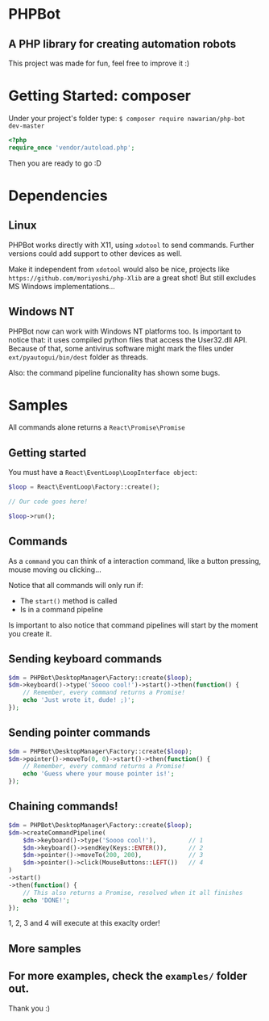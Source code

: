 # PHPBot
A PHP library for creating automation robots
--------------

This project was made for fun, feel free
to improve it :)

# Getting Started: composer
Under your project's folder type:
`$ composer require nawarian/php-bot dev-master`

```php
<?php
require_once 'vendor/autoload.php';
```

Then you are ready to go :D

# Dependencies

## Linux
PHPBot works directly with X11, using `xdotool` to
send commands. Further versions could add support to
other devices as well.

Make it independent from `xdotool` would also be nice,
projects like `https://github.com/moriyoshi/php-Xlib` are
a great shot! But still excludes MS Windows implementations...

## Windows NT
PHPBot now can work with Windows NT platforms too.
Is important to notice that: it uses compiled python files that
access the User32.dll API. Because of that, some antivirus software
might mark the files under `ext/pyautogui/bin/dest` folder as threads.

Also: the command pipeline funcionality has shown some bugs.

# Samples

All commands alone returns a `React\Promise\Promise`

## Getting started

You must have a `React\EventLoop\LoopInterface object`:

```php
$loop = React\EventLoop\Factory::create();

// Our code goes here!

$loop->run();

```

## Commands

As a `command` you can think of a interaction command, like a
button pressing, mouse moving ou clicking...

Notice that all commands will only run if:
- The `start()` method is called
- Is in a command pipeline

Is important to also notice that command pipelines will start
by the moment you create it.

## Sending keyboard commands

```php
$dm = PHPBot\DesktopManager\Factory::create($loop);
$dm->keyboard()->type('Soooo cool!')->start()->then(function() {
    // Remember, every command returns a Promise!
    echo 'Just wrote it, dude! ;)';
});
```

## Sending pointer commands
```php
$dm = PHPBot\DesktopManager\Factory::create($loop);
$dm->pointer()->moveTo(0, 0)->start()->then(function() {
    // Remember, every command returns a Promise!
    echo 'Guess where your mouse pointer is!';
});
```

## Chaining commands!
```php
$dm = PHPBot\DesktopManager\Factory::create($loop);
$dm->createCommandPipeline(
    $dm->keyboard()->type('Soooo cool!'),         // 1
    $dm->keyboard()->sendKey(Keys::ENTER()),      // 2
    $dm->pointer()->moveTo(200, 200),             // 3
    $dm->pointer()->click(MouseButtons::LEFT())   // 4
)
->start()
->then(function() {
    // This also returns a Promise, resolved when it all finishes
    echo 'DONE!';
});
```
1, 2, 3 and 4 will execute at this exaclty order!

## More samples

For more examples, check the `examples/` folder out.
--------------

Thank you :)